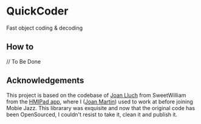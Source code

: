# QuickCoder
Fast object coding &amp; decoding

## How to

// To Be Done

## Acknowledgements
This project is based on the codebase of [Joan Lluch](https://github.com/John-Lluch) from SweetWilliam from the [HMIPad app](https://github.com/John-Lluch/HMIPad), where I ([Joan Martin](https://github.com/vilanovi)) used to work at before joining Mobie Jazz. This librarary was exquisite and now that the original code has been OpenSourced, I couldn't resist to take it, clean it and publish it.
